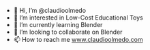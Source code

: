 - 👋 Hi, I’m @claudioolmedo
- 👀 I’m interested in Low-Cost Educational Toys
- 🌱 I’m currently learning Blender
- 💞️ I’m looking to collaborate on Blender
- 📫 How to reach me www.claudioolmedo.com

<!---
claudioolmedo/claudioolmedo is a ✨ special ✨ repository because its `README.md` (this file) appears on your GitHub profile.
You can click the Preview link to take a look at your changes.
--->
